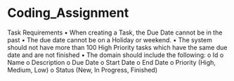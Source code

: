 # Coding_Assignment

Task Requirements
•	When creating a Task, the Due Date cannot be in the past 
•	The due date cannot be on a Holiday or weekend. 
•	The system should not have more than 100 High Priority tasks which have the same due date and are not finished
•	The domain should include the following: 
o	Id 
o	Name 
o	Description 
o	Due Date 
o	Start Date 
o	End Date 
o	Priority (High, Medium, Low) 
o	Status (New, In Progress, Finished) 
